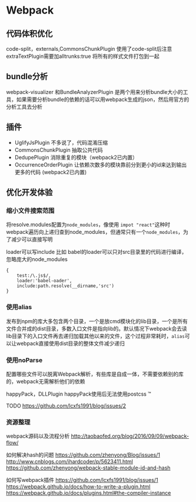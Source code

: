# Webpack
## 代码体积优化
code-split，externals,CommonsChunkPlugin
使用了code-split后注意extraTextPlugin需要加alltrunks:true 将所有的样式文件打包到一起
## bundle分析
webpack-visualizer 和BundleAnalyzerPlugin 是两个用来分析bundle大小的工具，如果需要分析bundle的依赖的话可以用webpack生成的json，然后用官方的分析工具去分析

## 插件
- UglifyJsPlugin 不多说了，代码混淆压缩
- CommonsChunkPlugin 抽取公共代码
- DedupePlugin 消除重复的模块（webpack2已内置）
- OccurrenceOrderPlugin 让依赖次数多的模块靠前分到更小的id来达到输出更多的代码 (webpack2已内置)


## 优化开发体验
### 缩小文件搜索范围
将resolve.modules配置为`node_modules`，像使用 `impot "react"`这种时webpack遍历向上递归查到node_modules，但通常只有一个`node_modules`，为了减少可以直接写明

loader可以写include
比如 babel的loader可以只对src目录里的代码进行编译，忽略庞大的node_modules

```
{
	test:/\.js$/,
	loader:'babel-oader',
	include:path.resolve(__dirname,'src')
}

```
### 使用alias
发布到npm的库大多包含两个目录，一个是放cmd模块化的lib目录，一个是所有文件合并成的dist目录，多数入口文件是指向lib的。默认情况下webpack会去读lib目录下的入口文件再去递归加载其他以来的文件，这个过程非常耗时，`alias`可以让webpack直接使用dist目录的整体文件减少递归
### 使用noParse
配置哪些文件可以脱离Webpack解析，有些库是自成一体，不需要依赖别的库的，webpack无需解析他们的依赖

happyPack，DLLPlugin
happyPack使用后无法使用postcss	™


TODO
https://github.com/lcxfs1991/blog/issues/2



### 资源整理
webpack源码以及流程分析
http://taobaofed.org/blog/2016/09/09/webpack-flow/

如何解决hash的问题
https://github.com/zhenyong/Blog/issues/1
http://www.cnblogs.com/ihardcoder/p/5623411.html
https://github.com/zhenyong/webpack-stable-module-id-and-hash

如何写webpack插件
https://github.com/lcxfs1991/blog/issues/1
https://webpack.github.io/docs/how-to-write-a-plugin.html
https://webpack.github.io/docs/plugins.html#the-compiler-instance

